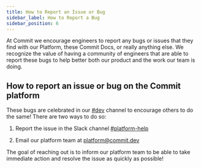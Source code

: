```yaml
---
title: How to Report an Issue or Bug
sidebar_label: How to Report a Bug
sidebar_position: 6
---
```


At Commit we encourage engineers to report any bugs or issues that they find with our Platform, these Commit Docs, or really anything else. We recognize the value of having a community of engineers that are able to report these bugs to help better both our product and the work our team is doing. 

## How to report an issue or bug on the Commit platform

These bugs are celebrated in our [#dev](https://commitdev.slack.com/archives/CG1FYLKFD) channel to encourage others to do the same! There are two ways to do so:

1. Report the issue in the Slack channel [#platform-help](https://commitdev.slack.com/archives/CL62LV6JH)

2. Email our platform team at [platform@commit.dev](mailto:platform@commit.dev)

The goal of reaching out is to inform our platform team to be able to take immediate action and resolve the issue as quickly as possible!

